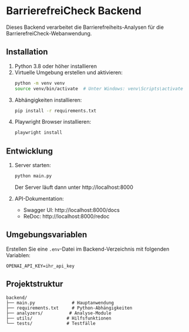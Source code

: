 # BarrierefreiCheck Backend

Dieses Backend verarbeitet die Barrierefreiheits-Analysen für die BarrierefreiCheck-Webanwendung.

## Installation

1. Python 3.8 oder höher installieren
2. Virtuelle Umgebung erstellen und aktivieren:
   ```bash
   python -m venv venv
   source venv/bin/activate  # Unter Windows: venv\Scripts\activate
   ```
3. Abhängigkeiten installieren:
   ```bash
   pip install -r requirements.txt
   ```
4. Playwright Browser installieren:
   ```bash
   playwright install
   ```

## Entwicklung

1. Server starten:
   ```bash
   python main.py
   ```
   Der Server läuft dann unter http://localhost:8000

2. API-Dokumentation:
   - Swagger UI: http://localhost:8000/docs
   - ReDoc: http://localhost:8000/redoc

## Umgebungsvariablen

Erstellen Sie eine `.env`-Datei im Backend-Verzeichnis mit folgenden Variablen:
```
OPENAI_API_KEY=ihr_api_key
```

## Projektstruktur

```
backend/
├── main.py              # Hauptanwendung
├── requirements.txt     # Python-Abhängigkeiten
├── analyzers/          # Analyse-Module
├── utils/             # Hilfsfunktionen
└── tests/             # Testfälle
``` 